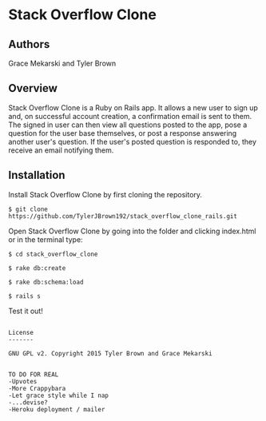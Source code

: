 Stack Overflow Clone
==============

Authors
------------
Grace Mekarski and Tyler Brown


Overview
------------
Stack Overflow Clone is a Ruby on Rails app. It allows a new user to sign up and, on successful account creation, a confirmation email is sent to them. The signed in user can then view all questions posted to the app, pose a question for the user base themselves, or post a response answering another user's question. If the user's posted question is responded to, they receive an email notifying them.


Installation
------------

Install Stack Overflow Clone by first cloning the repository.  
```
$ git clone https://github.com/TylerJBrown192/stack_overflow_clone_rails.git
```

Open Stack Overflow Clone by going into the folder and clicking index.html or in the terminal type:
```
$ cd stack_overflow_clone
```
```
$ rake db:create
```
```
$ rake db:schema:load
```
```
$ rails s
```

Test it out!
```

License
-------

GNU GPL v2. Copyright 2015 Tyler Brown and Grace Mekarski


TO DO FOR REAL
-Upvotes
-More Crappybara
-Let grace style while I nap
-...devise?
-Heroku deployment / mailer
